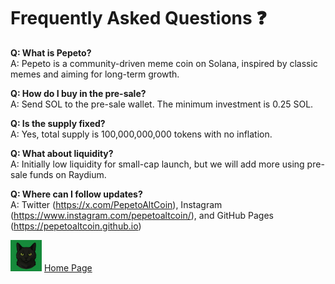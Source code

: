 # Frequently Asked Questions ❓

**Q: What is Pepeto?**  
A: Pepeto is a community-driven meme coin on Solana, inspired by classic memes and aiming for long-term growth.

**Q: How do I buy in the pre-sale?**  
A: Send SOL to the pre-sale wallet. The minimum investment is 0.25 SOL.

**Q: Is the supply fixed?**  
A: Yes, total supply is 100,000,000,000 tokens with no inflation.

**Q: What about liquidity?**  
A: Initially low liquidity for small-cap launch, but we will add more using pre-sale funds on Raydium.

**Q: Where can I follow updates?**  
A: Twitter (https://x.com/PepetoAltCoin), Instagram (https://www.instagram.com/pepetoaltcoin/), and GitHub Pages (https://pepetoaltcoin.github.io)

<img src="assets/logo.png" width="50"> [Home Page](index.md)
